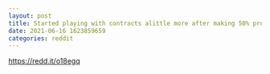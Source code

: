 ```yaml
--- 
layout: post 
title: Started playing with contracts alittle more after making 50% profit on sndl. Both of these just broke the breakthroughs :) 
date: 2021-06-16 1623859659 
categories: reddit 
--- 
```

https://redd.it/o18egq